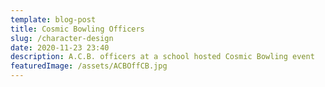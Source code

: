 ```yaml
---
template: blog-post
title: Cosmic Bowling Officers
slug: /character-design
date: 2020-11-23 23:40
description: A.C.B. officers at a school hosted Cosmic Bowling event
featuredImage: /assets/ACBOffCB.jpg
---
```

